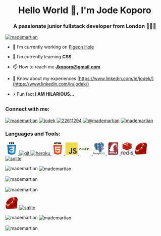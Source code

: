 <h1 align="center">Hello World 👋, I'm Jode Koporo</h1>
<h3 align="center">A passionate junior fullstack developer from London 👨🏽‍💻</h3>

<p align="left"> <a href="https://github.com/ryo-ma/github-profile-trophy"><img src="https://github-profile-trophy.vercel.app/?username=mademartian" alt="mademartian" /></a> </p>

- 🔭 I’m currently working on [Pigeon Hole](https://github.com/DevWolf90/PigeonHole)

- 🌱 I’m currently learning **CSS**

- 📫 How to reach me **Jkoporo@gmail.com**

- 📄 Know about my experiences [https://www.linkedin.com/in/jodek/](https://www.linkedin.com/in/jodek/)

- ⚡ Fun fact **I AM HILARIOUS...**

<h3 align="left">Connect with me:</h3>
<p align="left">
<a href="https://codepen.io/mademartian" target="blank"><img align="center" src="https://raw.githubusercontent.com/rahuldkjain/github-profile-readme-generator/master/src/images/icons/Social/codepen.svg" alt="mademartian" height="30" width="40" /></a>
<a href="https://linkedin.com/in/jodek" target="blank"><img align="center" src="https://raw.githubusercontent.com/rahuldkjain/github-profile-readme-generator/master/src/images/icons/Social/linked-in-alt.svg" alt="jodek" height="30" width="40" /></a>
<a href="https://stackoverflow.com/users/22611294" target="blank"><img align="center" src="https://raw.githubusercontent.com/rahuldkjain/github-profile-readme-generator/master/src/images/icons/Social/stack-overflow.svg" alt="22611294" height="30" width="40" /></a>
<a href="https://hashnode.com/@mademartian" target="blank"><img align="center" src="https://raw.githubusercontent.com/rahuldkjain/github-profile-readme-generator/master/src/images/icons/Social/hashnode.svg" alt="@mademartian" height="30" width="40" /></a>
<a href="https://www.leetcode.com/mademartian" target="blank"><img align="center" src="https://raw.githubusercontent.com/rahuldkjain/github-profile-readme-generator/master/src/images/icons/Social/leet-code.svg" alt="mademartian" height="30" width="40" /></a>
</p>

<h3 align="left">Languages and Tools:</h3>
<p align="left"> <a href="https://www.w3schools.com/css/" target="_blank" rel="noreferrer"> <img src="https://raw.githubusercontent.com/devicons/devicon/master/icons/css3/css3-original-wordmark.svg" alt="css3" width="40" height="40"/> </a> <a href="https://git-scm.com/" target="_blank" rel="noreferrer"> <img src="https://www.vectorlogo.zone/logos/git-scm/git-scm-icon.svg" alt="git" width="40" height="40"/> </a> <a href="https://heroku.com" target="_blank" rel="noreferrer"> <img src="https://www.vectorlogo.zone/logos/heroku/heroku-icon.svg" alt="heroku" width="40" height="40"/> </a> <a href="https://www.w3.org/html/" target="_blank" rel="noreferrer"> <img src="https://raw.githubusercontent.com/devicons/devicon/master/icons/html5/html5-original-wordmark.svg" alt="html5" width="40" height="40"/> </a> <a href="https://developer.mozilla.org/en-US/docs/Web/JavaScript" target="_blank" rel="noreferrer"> <img src="https://raw.githubusercontent.com/devicons/devicon/master/icons/javascript/javascript-original.svg" alt="javascript" width="40" height="40"/> </a> <a href="https://nodejs.org" target="_blank" rel="noreferrer"> <img src="https://raw.githubusercontent.com/devicons/devicon/master/icons/nodejs/nodejs-original-wordmark.svg" alt="nodejs" width="40" height="40"/> </a> <a href="https://www.postgresql.org" target="_blank" rel="noreferrer"> <img src="https://raw.githubusercontent.com/devicons/devicon/master/icons/postgresql/postgresql-original-wordmark.svg" alt="postgresql" width="40" height="40"/> </a> <a href="https://rubyonrails.org" target="_blank" rel="noreferrer"> <img src="https://raw.githubusercontent.com/devicons/devicon/master/icons/rails/rails-original-wordmark.svg" alt="rails" width="40" height="40"/> </a> <a href="https://redis.io" target="_blank" rel="noreferrer"> <img src="https://raw.githubusercontent.com/devicons/devicon/master/icons/redis/redis-original-wordmark.svg" alt="redis" width="40" height="40"/> </a> <a href="https://www.ruby-lang.org/en/" target="_blank" rel="noreferrer"> <img src="https://raw.githubusercontent.com/devicons/devicon/master/icons/ruby/ruby-original.svg" alt="ruby" width="40" height="40"/> </a> <a href="https://www.sqlite.org/" target="_blank" rel="noreferrer"> <img src="https://www.vectorlogo.zone/logos/sqlite/sqlite-icon.svg" alt="sqlite" width="40" height="40"/> </a> </p>

<p><img align="left" src="https://github-readme-stats.vercel.app/api/top-langs?username=mademartian&show_icons=true&locale=en&layout=compact" alt="mademartian" /></p>

<p>&nbsp;<img align="center" src="https://github-readme-stats.vercel.app/api?username=mademartian&show_icons=true&locale=en" alt="mademartian" /></p>

<p><img align="center" src="https://github-readme-streak-stats.herokuapp.com/?user=mademartian&" alt="mademartian" /></p>

<p><img align="center" src="https://github-readme-streak-stats.herokuapp.com/?user=mademartian&" alt="mademartian" /></p><a href="https://www.ruby-lang.org/en/" target="_blank" rel="noreferrer"> <img src="https://raw.githubusercontent.com/devicons/devicon/master/icons/ruby/ruby-original.svg" alt="ruby" width="40" height="40"/> </a> <a href="https://www.sqlite.org/" target="_blank" rel="noreferrer"> <img src="https://www.vectorlogo.zone/logos/sqlite/sqlite-icon.svg" alt="sqlite" width="40" height="40"/> </a> </p>

<p><img align="left" src="https://github-readme-stats.vercel.app/api/top-langs?username=mademartian&show_icons=true&locale=en&layout=compact" alt="mademartian" /></p>

<p>&nbsp;<img align="center" src="https://github-readme-stats.vercel.app/api?username=mademartian&show_icons=true&locale=en" alt="mademartian" /></p>

<p><img align="center" src="https://github-readme-streak-stats.herokuapp.com/?user=mademartian&" alt="mademartian" /></p>
